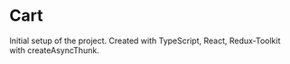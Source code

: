 # Cart

Initial setup of the project.  Created with TypeScript, React, Redux-Toolkit with createAsyncThunk.



